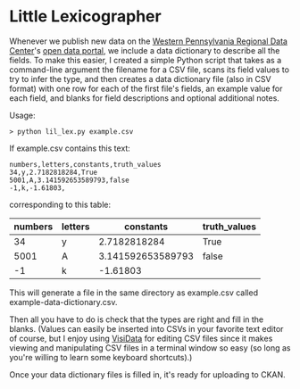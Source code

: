 # Little Lexicographer

Whenever we publish new data on the [Western Pennsylvania Regional Data Center](https://www.wprdc.org)'s [open data portal](https://data.wprdc.org), we include a data dictionary to describe all the fields. To make this easier, I created a simple Python script that takes as a command-line argument the filename for a CSV file, scans its field values to try to infer the type, and then creates a data dictionary file (also in CSV format) with one row for each of the first file's fields, an example value for each field, and blanks for field descriptions and optional additional notes. 

Usage:
```
> python lil_lex.py example.csv
```

If example.csv contains this text:

```
numbers,letters,constants,truth_values
34,y,2.7182818284,True
5001,A,3.141592653589793,false
-1,k,-1.61803,
```

corresponding to this table:

numbers|letters|constants|truth_values
-------|-------|---------|------------
34|y|2.7182818284|True
5001|A|3.141592653589793|false
-1|k|-1.61803|

This will generate a file in the same directory as example.csv called example-data-dictionary.csv.

Then all you have to do is check that the types are right and fill in the blanks. (Values can easily be inserted into CSVs in your favorite text editor of course, but I enjoy using [VisiData](https://github.com/saulpw/visidata) for editing CSV files since it makes viewing and manipulating CSV files in a terminal window so easy (so long as you're willing to learn some keyboard shortcuts).)

Once your data dictionary files is filled in, it's ready for uploading to CKAN.
